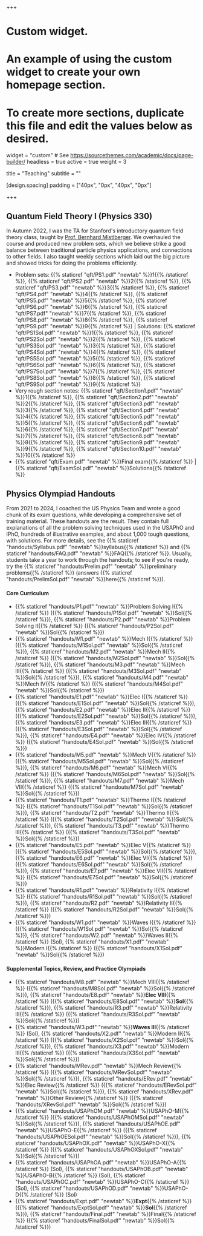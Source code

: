 +++
# Custom widget.
# An example of using the custom widget to create your own homepage section.
# To create more sections, duplicate this file and edit the values below as desired.
widget = "custom"  # See https://sourcethemes.com/academic/docs/page-builder/
headless = true
active = true
weight = 3

title = "Teaching"
subtitle = ""

[design.spacing] 
padding = ["40px", "0px", "40px", "0px"]

+++

## Quantum Field Theory I (Physics 330)

In Autumn 2022, I was the TA for Stanford's introductory quantum field theory class, taught by [Prof. Bernhard Mistlberger](https://sites.google.com/view/bernhardmistlberger/start). We overhauled the course and produced new problem sets, which we believe strike a good balance between traditional particle physics applications, and connections to other fields. I also taught weekly sections which laid out the big picture and showed tricks for doing the problems efficiently. 

- Problem sets: {{% staticref "qft/PS1.pdf" "newtab" %}}1{{% /staticref %}}, {{% staticref "qft/PS2.pdf" "newtab" %}}2{{% /staticref %}}, {{% staticref "qft/PS3.pdf" "newtab" %}}3{{% /staticref %}}, {{% staticref "qft/PS4.pdf" "newtab" %}}4{{% /staticref %}}, {{% staticref "qft/PS5.pdf" "newtab" %}}5{{% /staticref %}}, {{% staticref "qft/PS6.pdf" "newtab" %}}6{{% /staticref %}}, {{% staticref "qft/PS7.pdf" "newtab" %}}7{{% /staticref %}}, {{% staticref "qft/PS8.pdf" "newtab" %}}8{{% /staticref %}}, {{% staticref "qft/PS9.pdf" "newtab" %}}9{{% /staticref %}} | Solutions: {{% staticref "qft/PS1Sol.pdf" "newtab" %}}1{{% /staticref %}}, {{% staticref "qft/PS2Sol.pdf" "newtab" %}}2{{% /staticref %}}, {{% staticref "qft/PS3Sol.pdf" "newtab" %}}3{{% /staticref %}}, {{% staticref "qft/PS4Sol.pdf" "newtab" %}}4{{% /staticref %}}, {{% staticref "qft/PS5Sol.pdf" "newtab" %}}5{{% /staticref %}}, {{% staticref "qft/PS6Sol.pdf" "newtab" %}}6{{% /staticref %}}, {{% staticref "qft/PS7Sol.pdf" "newtab" %}}7{{% /staticref %}}, {{% staticref "qft/PS8Sol.pdf" "newtab" %}}8{{% /staticref %}}, {{% staticref "qft/PS9Sol.pdf" "newtab" %}}9{{% /staticref %}}
- Very rough section notes: {{% staticref "qft/Section1.pdf" "newtab" %}}1{{% /staticref %}}, {{% staticref "qft/Section2.pdf" "newtab" %}}2{{% /staticref %}}, {{% staticref "qft/Section3.pdf" "newtab" %}}3{{% /staticref %}}, {{% staticref "qft/Section4.pdf" "newtab" %}}4{{% /staticref %}}, {{% staticref "qft/Section5.pdf" "newtab" %}}5{{% /staticref %}}, {{% staticref "qft/Section6.pdf" "newtab" %}}6{{% /staticref %}}, {{% staticref "qft/Section7.pdf" "newtab" %}}7{{% /staticref %}}, {{% staticref "qft/Section8.pdf" "newtab" %}}8{{% /staticref %}}, {{% staticref "qft/Section9.pdf" "newtab" %}}9{{% /staticref %}}, {{% staticref "qft/Section10.pdf" "newtab" %}}10{{% /staticref %}}
- {{% staticref "qft/Exam.pdf" "newtab" %}}Final exam{{% /staticref %}} | {{% staticref "qft/ExamSol.pdf" "newtab" %}}Solutions{{% /staticref %}}

## Physics Olympiad Handouts

From 2021 to 2024, I coached the US Physics Team and wrote a good chunk of its exam questions, while developing a comprehensive set of training material. These handouts are the result. They contain full explanations of all the problem solving techniques used in the USAPhO and IPhO, hundreds of illustrative examples, and about 1,000 tough questions, with solutions. For more details, see the {{% staticref "handouts/Syllabus.pdf" "newtab" %}}syllabus{{% /staticref %}} and {{% staticref "handouts/FAQ.pdf" "newtab" %}}FAQ{{% /staticref %}}. Usually, students take a year to work through the handouts; to see if you're ready, try the {{% staticref "handouts/Prelim.pdf" "newtab" %}}preliminary problems{{% /staticref %}} (answers {{% staticref "handouts/PrelimSol.pdf" "newtab" %}}here{{% /staticref %}}).

#### Core Curriculum

- {{% staticref "handouts/P1.pdf" "newtab" %}}Problem Solving I{{% /staticref %}} ({{% staticref "handouts/P1Sol.pdf" "newtab" %}}Sol{{% /staticref %}}), {{% staticref "handouts/P2.pdf" "newtab" %}}Problem Solving II{{% /staticref %}} ({{% staticref "handouts/P2Sol.pdf" "newtab" %}}Sol{{% /staticref %}})
- {{% staticref "handouts/M1.pdf" "newtab" %}}Mech I{{% /staticref %}} ({{% staticref "handouts/M1Sol.pdf" "newtab" %}}Sol{{% /staticref %}}), {{% staticref "handouts/M2.pdf" "newtab" %}}Mech II{{% /staticref %}} ({{% staticref "handouts/M2Sol.pdf" "newtab" %}}Sol{{% /staticref %}}), {{% staticref "handouts/M3.pdf" "newtab" %}}Mech III{{% /staticref %}} ({{% staticref "handouts/M3Sol.pdf" "newtab" %}}Sol{{% /staticref %}}), {{% staticref "handouts/M4.pdf" "newtab" %}}Mech IV{{% /staticref %}} ({{% staticref "handouts/M4Sol.pdf" "newtab" %}}Sol{{% /staticref %}})
- {{% staticref "handouts/E1.pdf" "newtab" %}}Elec I{{% /staticref %}} ({{% staticref "handouts/E1Sol.pdf" "newtab" %}}Sol{{% /staticref %}}), {{% staticref "handouts/E2.pdf" "newtab" %}}Elec II{{% /staticref %}} ({{% staticref "handouts/E2Sol.pdf" "newtab" %}}Sol{{% /staticref %}}), {{% staticref "handouts/E3.pdf" "newtab" %}}Elec III{{% /staticref %}} ({{% staticref "handouts/E3Sol.pdf" "newtab" %}}Sol{{% /staticref %}}), {{% staticref "handouts/E4.pdf" "newtab" %}}Elec IV{{% /staticref %}} ({{% staticref "handouts/E4Sol.pdf" "newtab" %}}Sol{{% /staticref %}})
- {{% staticref "handouts/M5.pdf" "newtab" %}}Mech V{{% /staticref %}} ({{% staticref "handouts/M5Sol.pdf" "newtab" %}}Sol{{% /staticref %}}), {{% staticref "handouts/M6.pdf" "newtab" %}}Mech VI{{% /staticref %}} ({{% staticref "handouts/M6Sol.pdf" "newtab" %}}Sol{{% /staticref %}}), {{% staticref "handouts/M7.pdf" "newtab" %}}Mech VII{{% /staticref %}} ({{% staticref "handouts/M7Sol.pdf" "newtab" %}}Sol{{% /staticref %}})
- {{% staticref "handouts/T1.pdf" "newtab" %}}Thermo I{{% /staticref %}} ({{% staticref "handouts/T1Sol.pdf" "newtab" %}}Sol{{% /staticref %}}), {{% staticref "handouts/T2.pdf" "newtab" %}}Thermo II{{% /staticref %}} ({{% staticref "handouts/T2Sol.pdf" "newtab" %}}Sol{{% /staticref %}}), {{% staticref "handouts/T3.pdf" "newtab" %}}Thermo III{{% /staticref %}} ({{% staticref "handouts/T3Sol.pdf" "newtab" %}}Sol{{% /staticref %}})
- {{% staticref "handouts/E5.pdf" "newtab" %}}Elec V{{% /staticref %}} ({{% staticref "handouts/E5Sol.pdf" "newtab" %}}Sol{{% /staticref %}}), {{% staticref "handouts/E6.pdf" "newtab" %}}Elec VI{{% /staticref %}} ({{% staticref "handouts/E6Sol.pdf" "newtab" %}}Sol{{% /staticref %}}), {{% staticref "handouts/E7.pdf" "newtab" %}}Elec VII{{% /staticref %}} ({{% staticref "handouts/E7Sol.pdf" "newtab" %}}Sol{{% /staticref %}})
- {{% staticref "handouts/R1.pdf" "newtab" %}}Relativity I{{% /staticref %}} ({{% staticref "handouts/R1Sol.pdf" "newtab" %}}Sol{{% /staticref %}}), {{% staticref "handouts/R2.pdf" "newtab" %}}Relativity II{{% /staticref %}} ({{% staticref "handouts/R2Sol.pdf" "newtab" %}}Sol{{% /staticref %}})
- {{% staticref "handouts/W1.pdf" "newtab" %}}Waves I{{% /staticref %}} ({{% staticref "handouts/W1Sol.pdf" "newtab" %}}Sol{{% /staticref %}}), {{% staticref "handouts/W2.pdf" "newtab" %}}Waves II{{% /staticref %}} (Sol), {{% staticref "handouts/X1.pdf" "newtab" %}}Modern I{{% /staticref %}} ({{% staticref "handouts/X1Sol.pdf" "newtab" %}}Sol{{% /staticref %}})

#### Supplemental Topics, Review, and Practice Olympiads

- {{% staticref "handouts/M8.pdf" "newtab" %}}Mech VIII{{% /staticref %}} ({{% staticref "handouts/M8Sol.pdf" "newtab" %}}Sol{{% /staticref %}}), {{% staticref "handouts/E8.pdf" "newtab" %}}**Elec VIII**{{% /staticref %}} ({{% staticref "handouts/E8Sol.pdf" "newtab" %}}**Sol**{{% /staticref %}}), {{% staticref "handouts/R3.pdf" "newtab" %}}Relativity III{{% /staticref %}} ({{% staticref "handouts/R3Sol.pdf" "newtab" %}}Sol{{% /staticref %}})
- {{% staticref "handouts/W3.pdf" "newtab" %}}**Waves III**{{% /staticref %}} (Sol), {{% staticref "handouts/X2.pdf" "newtab" %}}Modern II{{% /staticref %}} ({{% staticref "handouts/X2Sol.pdf" "newtab" %}}Sol{{% /staticref %}}), {{% staticref "handouts/X3.pdf" "newtab" %}}Modern III{{% /staticref %}} ({{% staticref "handouts/X3Sol.pdf" "newtab" %}}Sol{{% /staticref %}})
- {{% staticref "handouts/MRev.pdf" "newtab" %}}Mech Review{{% /staticref %}} ({{% staticref "handouts/MRevSol.pdf" "newtab" %}}Sol{{% /staticref %}}), {{% staticref "handouts/ERev.pdf" "newtab" %}}Elec Review{{% /staticref %}} ({{% staticref "handouts/ERevSol.pdf" "newtab" %}}Sol{{% /staticref %}}), {{% staticref "handouts/XRev.pdf" "newtab" %}}Other Review{{% /staticref %}} ({{% staticref "handouts/XRevSol.pdf" "newtab" %}}Sol{{% /staticref %}})
- {{% staticref "handouts/USAPhOM.pdf" "newtab" %}}USAPhO-M{{% /staticref %}} ({{% staticref "handouts/USAPhOMSol.pdf" "newtab" %}}Sol{{% /staticref %}}), {{% staticref "handouts/USAPhOE.pdf" "newtab" %}}USAPhO-E{{% /staticref %}} ({{% staticref "handouts/USAPhOESol.pdf" "newtab" %}}Sol{{% /staticref %}}), {{% staticref "handouts/USAPhOX.pdf" "newtab" %}}USAPhO-X{{% /staticref %}} ({{% staticref "handouts/USAPhOXSol.pdf" "newtab" %}}Sol{{% /staticref %}})
- {{% staticref "handouts/USAPhOA.pdf" "newtab" %}}USAPhO-A{{% /staticref %}} (Sol), {{% staticref "handouts/USAPhOB.pdf" "newtab" %}}USAPhO-B{{% /staticref %}} (Sol), {{% staticref "handouts/USAPhOC.pdf" "newtab" %}}USAPhO-C{{% /staticref %}} (Sol), {{% staticref "handouts/USAPhOD.pdf" "newtab" %}}USAPhO-D{{% /staticref %}} (Sol)
- {{% staticref "handouts/Expt.pdf" "newtab" %}}**Expt**{{% /staticref %}} ({{% staticref "handouts/ExptSol.pdf" "newtab" %}}**Sol**{{% /staticref %}}), {{% staticref "handouts/Final.pdf" "newtab" %}}Final{{% /staticref %}} ({{% staticref "handouts/FinalSol.pdf" "newtab" %}}Sol{{% /staticref %}})
